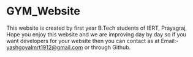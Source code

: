 # GYM_Website
This website is created by first year B.Tech students of IERT, Prayagraj, Hope you enjoy this website and we are improving day by day so if you want developers for your website then you can contact as at Email:- yashgoyalmrt1912@gmail.com or through Github.
